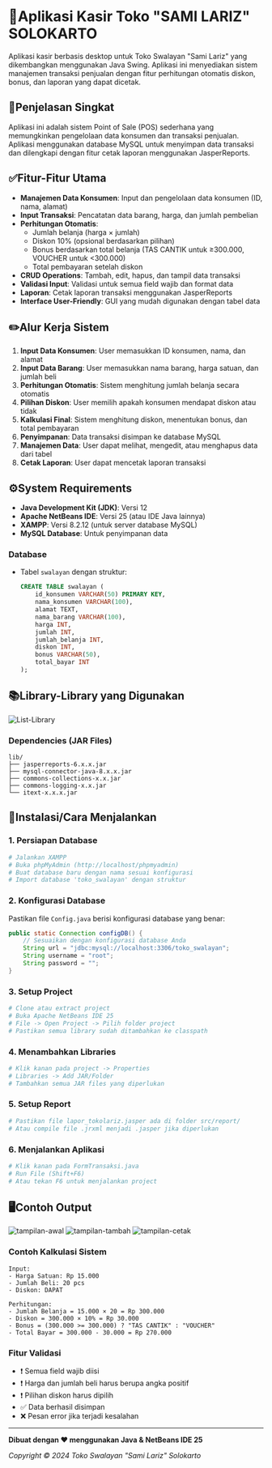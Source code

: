 # 🎰Aplikasi Kasir Toko "SAMI LARIZ" SOLOKARTO

Aplikasi kasir berbasis desktop untuk Toko Swalayan "Sami Lariz" yang dikembangkan menggunakan Java Swing. Aplikasi ini menyediakan sistem manajemen transaksi penjualan dengan fitur perhitungan otomatis diskon, bonus, dan laporan yang dapat dicetak.

## 📃Penjelasan Singkat

Aplikasi ini adalah sistem Point of Sale (POS) sederhana yang memungkinkan pengelolaan data konsumen dan transaksi penjualan. Aplikasi menggunakan database MySQL untuk menyimpan data transaksi dan dilengkapi dengan fitur cetak laporan menggunakan JasperReports.

## ✅Fitur-Fitur Utama

- **Manajemen Data Konsumen**: Input dan pengelolaan data konsumen (ID, nama, alamat)
- **Input Transaksi**: Pencatatan data barang, harga, dan jumlah pembelian
- **Perhitungan Otomatis**: 
  - Jumlah belanja (harga × jumlah)
  - Diskon 10% (opsional berdasarkan pilihan)
  - Bonus berdasarkan total belanja (TAS CANTIK untuk ≥300.000, VOUCHER untuk <300.000)
  - Total pembayaran setelah diskon
- **CRUD Operations**: Tambah, edit, hapus, dan tampil data transaksi
- **Validasi Input**: Validasi untuk semua field wajib dan format data
- **Laporan**: Cetak laporan transaksi menggunakan JasperReports
- **Interface User-Friendly**: GUI yang mudah digunakan dengan tabel data

## ✏️Alur Kerja Sistem

1. **Input Data Konsumen**: User memasukkan ID konsumen, nama, dan alamat
2. **Input Data Barang**: User memasukkan nama barang, harga satuan, dan jumlah beli
3. **Perhitungan Otomatis**: Sistem menghitung jumlah belanja secara otomatis
4. **Pilihan Diskon**: User memilih apakah konsumen mendapat diskon atau tidak
5. **Kalkulasi Final**: Sistem menghitung diskon, menentukan bonus, dan total pembayaran
6. **Penyimpanan**: Data transaksi disimpan ke database MySQL
7. **Manajemen Data**: User dapat melihat, mengedit, atau menghapus data dari tabel
8. **Cetak Laporan**: User dapat mencetak laporan transaksi

## ⚙️System Requirements

- **Java Development Kit (JDK)**: Versi 12
- **Apache NetBeans IDE**: Versi 25 (atau IDE Java lainnya)
- **XAMPP**: Versi 8.2.12 (untuk server database MySQL)
- **MySQL Database**: Untuk penyimpanan data


### Database
- Tabel `swalayan` dengan struktur:
  ```sql
  CREATE TABLE swalayan (
      id_konsumen VARCHAR(50) PRIMARY KEY,
      nama_konsumen VARCHAR(100),
      alamat TEXT,
      nama_barang VARCHAR(100),
      harga INT,
      jumlah INT,
      jumlah_belanja INT,
      diskon INT,
      bonus VARCHAR(50),
      total_bayar INT
  );
  ```

## 📚Library-Library yang Digunakan

![List-Library](img/list-library.png)

### Dependencies (JAR Files)
```
lib/
├── jasperreports-6.x.x.jar
├── mysql-connector-java-8.x.x.jar
├── commons-collections-x.x.jar
├── commons-logging-x.x.jar
└── itext-x.x.x.jar
```

## 🔩Instalasi/Cara Menjalankan

### 1. Persiapan Database
```bash
# Jalankan XAMPP
# Buka phpMyAdmin (http://localhost/phpmyadmin)
# Buat database baru dengan nama sesuai konfigurasi
# Import database 'toko_swalayan' dengan struktur
```

### 2. Konfigurasi Database
Pastikan file `Config.java` berisi konfigurasi database yang benar:
```java
public static Connection configDB() {
    // Sesuaikan dengan konfigurasi database Anda
    String url = "jdbc:mysql://localhost:3306/toko_swalayan";
    String username = "root";
    String password = "";
}
```

### 3. Setup Project
```bash
# Clone atau extract project
# Buka Apache NetBeans IDE 25
# File -> Open Project -> Pilih folder project
# Pastikan semua library sudah ditambahkan ke classpath
```

### 4. Menambahkan Libraries
```bash
# Klik kanan pada project -> Properties
# Libraries -> Add JAR/Folder
# Tambahkan semua JAR files yang diperlukan
```

### 5. Setup Report
```bash
# Pastikan file lapor_tokolariz.jasper ada di folder src/report/
# Atau compile file .jrxml menjadi .jasper jika diperlukan
```

### 6. Menjalankan Aplikasi
```bash
# Klik kanan pada FormTransaksi.java
# Run File (Shift+F6)
# Atau tekan F6 untuk menjalankan project
```

## 🖥️Contoh Output
![tampilan-awal](img/tampilan-awal.png)
![tampilan-tambah](img/saat-ditambah.png)
![tampilan-cetak](img/cetak.png)



### Contoh Kalkulasi Sistem
```
Input: 
- Harga Satuan: Rp 15.000
- Jumlah Beli: 20 pcs
- Diskon: DAPAT

Perhitungan:
- Jumlah Belanja = 15.000 × 20 = Rp 300.000
- Diskon = 300.000 × 10% = Rp 30.000
- Bonus = (300.000 >= 300.000) ? "TAS CANTIK" : "VOUCHER"
- Total Bayar = 300.000 - 30.000 = Rp 270.000
```

### Fitur Validasi
- ❗ Semua field wajib diisi
- ❗ Harga dan jumlah beli harus berupa angka positif
- ❗ Pilihan diskon harus dipilih
- ✅ Data berhasil disimpan
- ❌ Pesan error jika terjadi kesalahan

---

**Dibuat dengan ❤️ menggunakan Java & NetBeans IDE 25**

*Copyright © 2024 Toko Swalayan "Sami Lariz" Solokarto*